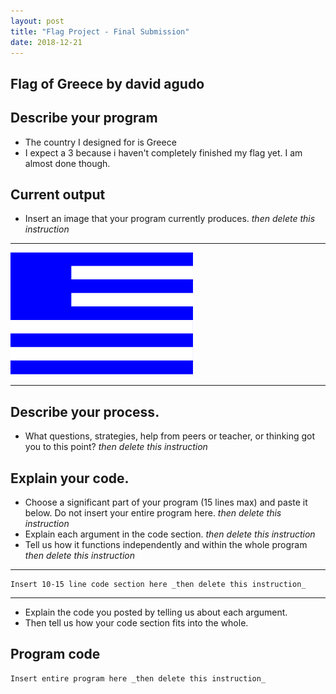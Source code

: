 ```yaml
---
layout: post
title: "Flag Project - Final Submission"
date: 2018-12-21
---
```


## Flag of Greece by david agudo

## Describe your program

-  The country I designed for is Greece
-   I expect a 3 because i haven't completely finished my flag yet. I am almost done though.


## Current output

-   Insert an image that your program currently produces. _then delete this instruction_


* * *
![Flag](/image/final-flag.png)
* * *

## Describe your process.

-   What questions, strategies, help from peers or teacher, or thinking got you to this point? _then delete this instruction_

<!--- Delete this comment and add your writing -->


## Explain your code.

-   Choose a significant part of your program (15 lines max) and paste it below. Do not insert your entire program here. _then delete this instruction_
-   Explain each argument in the code section. _then delete this instruction_
-   Tell us how it functions independently and within the whole program _then delete this instruction_

* * *

```
Insert 10-15 line code section here _then delete this instruction_
```

* * *

-   Explain the code you posted by telling us about each argument.
-   Then tell us how your code section fits into the whole.
 
<!--- Delete this comment and add your writing -->


## Program code

```
Insert entire program here _then delete this instruction_
```
